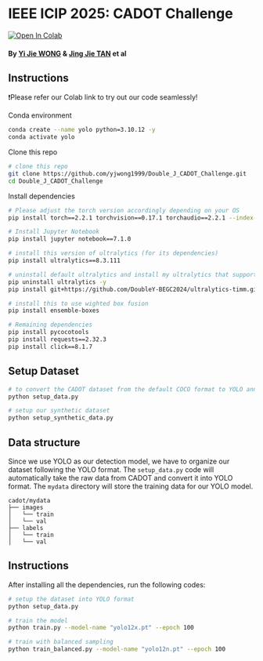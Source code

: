 # IEEE ICIP 2025: CADOT Challenge

[![Open In Colab](https://colab.research.google.com/assets/colab-badge.svg)](https://colab.research.google.com/drive/198dwtjhB3ETFRHRPLWNCi_bAr1g5213i?usp=sharing)

#### By [Yi Jie WONG](https://yjwong1999.github.io/) & [Jing Jie TAN](https://jingjietan.com/) et al

## Instructions

❗Please refer our Colab link to try out our code seamlessly!

Conda environment
```bash
conda create --name yolo python=3.10.12 -y
conda activate yolo
```

Clone this repo
```bash
# clone this repo
git clone https://github.com/yjwong1999/Double_J_CADOT_Challenge.git
cd Double_J_CADOT_Challenge
```

Install dependencies
```bash
# Please adjust the torch version accordingly depending on your OS
pip install torch==2.2.1 torchvision==0.17.1 torchaudio==2.2.1 --index-url https://download.pytorch.org/whl/cu121

# Install Jupyter Notebook
pip install jupyter notebook==7.1.0

# install this version of ultralytics (for its dependencies)
pip install ultralytics==8.3.111

# uninstall default ultralytics and install my ultralytics that support Timm pretrained models
pip uninstall ultralytics -y
pip install git+https://github.com/DoubleY-BEGC2024/ultralytics-timm.git

# install this to use wighted box fusion
pip install ensemble-boxes

# Remaining dependencies
pip install pycocotools
pip install requests==2.32.3
pip install click==8.1.7
```

## Setup Dataset
```bash
# to convert the CADOT dataset from the default COCO format to YOLO annotation form
python setup_data.py

# setup our synthetic dataset
python setup_synthetic_data.py
```

## Data structure
Since we use YOLO as our detection model, we have to organize our dataset following the YOLO format. The `setup_data.py` code will automatically take the raw data from CADOT and convert it into YOLO format. The `mydata` directory will store the training data for our YOLO model.
```
cadot/mydata
├── images
│   └── train  
│   └── val  
├── labels
│   └── train  
│   └── val   
```

## Instructions
After installing all the dependencies, run the following codes:
```bash
# setup the dataset into YOLO format
python setup_data.py

# train the model
python train.py --model-name "yolo12x.pt" --epoch 100

# train with balanced sampling
python train_balanced.py --model-name "yolo12n.pt" --epoch 100
```

